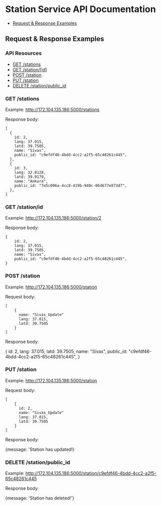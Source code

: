 # Station Service API Documentation


* [Request & Response Examples](#request--response-examples)


## Request & Response Examples

### API Resources

  - [GET /stations](#get_all_stations)
  - [GET /station/[id]](#get_station)
  - [POST /station](#create_station)
  - [PUT /station](#update_station)
  - [DELETE /station/public_id](#delete_station)

### GET /stations

Example: http://172.104.135.186:5000/stations

Response body:

    [
      {
        id: 2,
        lang: 37.015,
        latd: 39.7505,
        name: "Sivas",
        public_id: "c9efdf46-4bdd-4cc2-a2f5-65c48261c445",
      },
      {
        id: 3,
        lang: 32.8128,
        latd: 39.9179,
        name: "Ankara",
        public_id: "7e5c096a-4cc8-419b-940c-064677e873d7",
      },
    ]

### GET /station/id

Example: http://172.104.135.186:5000/station/2

Response body:

    {
        id: 2,
        lang: 37.015,
        latd: 39.7505,
        name: "Sivas",
        public_id: "c9efdf46-4bdd-4cc2-a2f5-65c48261c445",
    }
    
### POST /station

Example: http://172.104.135.186:5000/station

Request body:

    [
        {
          name: "Sivas_Update"
          lang: 37.015,
          latd: 39.7505
        }
    ]
    
Response body:

  {
        id: 2,
        lang: 37.015,
        latd: 39.7505,
        name: "Sivas",
        public_id: "c9efdf46-4bdd-4cc2-a2f5-65c48261c445",
    }

### PUT /station

Example: http://172.104.135.186:5000/station

Request body:

    [
        {
          id: 2,
          name: "Sivas_Update"
          lang: 37.015,
          latd: 39.7505
        }
    ]
    
Response body:

  {message: 'Station has updated!}
 
### DELETE /station/public_id

Example: http://172.104.135.186:5000/station/c9efdf46-4bdd-4cc2-a2f5-65c48261c445

Response body:

  {message: 'Station has deleted!'}
